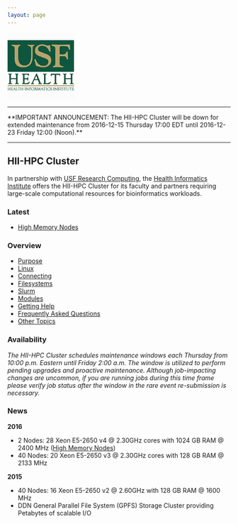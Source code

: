 ```yaml
---
layout: page
---
```


<img src="/images/usf-hii-logo.png" border="0" width="30%" height="30%" />
<br/>

<hr/>
**IMPORTANT ANNOUNCEMENT: The HII-HPC Cluster will be down for extended maintenance from 2016-12-15 Thursday 17:00 EDT until 2016-12-23 Friday 12:00 (Noon).**
<hr/>

## HII-HPC Cluster

In partnership with [USF Research Computing](http://www.usf.edu/it/research-computing/),
the [Health Informatics Institute](http://www.hii.usf.edu)
offers the HII-HPC Cluster for its faculty and partners requiring
large-scale computational resources for bioinformatics workloads.

### Latest

- [High Memory Nodes](hii-hpc/himem-nodes.html)

### Overview

- [Purpose](hii-hpc/purpose.html)
- [Linux](hii-hpc/linux.html)
- [Connecting](hii-hpc/connect.html)
- [Filesystems](hii-hpc/filesystems.html)
- [Slurm](hii-hpc/slurm.html)
- [Modules](hii-hpc/modules.html)
- [Getting Help](hii-hpc/help.html)
- [Frequently Asked Questions](hii-hpc/faq.html)
- [Other Topics](hii-hpc/other.html)

### Availability

*The HII-HPC Cluster schedules maintenance windows each Thursday from 10:00 p.m. Eastern
until Friday 2:00 a.m.  The window is utilized to perform pending upgrades and proactive maintenance.
Although job-impacting changes are uncommon, if you are running jobs during this time frame please verify
job status after the window in the rare event re-submission is necessary.*

### News

**2016**

- 2 Nodes: 28 Xeon E5-2650 v4 @ 2.30GHz cores with 1024 GB RAM @ 2400 MHz ([High Memory Nodes](hii-hpc/himem-nodes.html))
- 40 Nodes: 20 Xeon E5-2650 v3 @ 2.30GHz cores with 128 GB RAM @ 2133 MHz

**2015**

- 40 Nodes: 16 Xeon E5-2650 v2 @ 2.60GHz with 128 GB RAM @ 1600 MHz
- DDN General Parallel File System (GPFS) Storage Cluster providing Petabytes of scalable I/O

